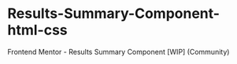 # Results-Summary-Component-html-css
Frontend Mentor - Results Summary Component [WIP] (Community) 
